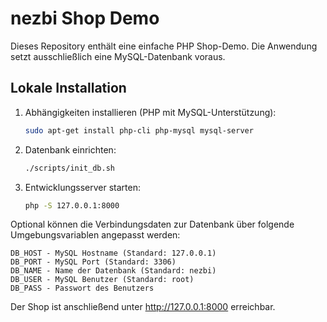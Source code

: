 # nezbi Shop Demo

Dieses Repository enthält eine einfache PHP Shop-Demo. Die Anwendung setzt ausschließlich eine MySQL-Datenbank voraus.

## Lokale Installation

1. Abhängigkeiten installieren (PHP mit MySQL-Unterstützung):
   ```bash
   sudo apt-get install php-cli php-mysql mysql-server
   ```
2. Datenbank einrichten:
   ```bash
   ./scripts/init_db.sh
   ```
3. Entwicklungsserver starten:
   ```bash
   php -S 127.0.0.1:8000
   ```

Optional können die Verbindungsdaten zur Datenbank über folgende
Umgebungsvariablen angepasst werden:

```
DB_HOST - MySQL Hostname (Standard: 127.0.0.1)
DB_PORT - MySQL Port (Standard: 3306)
DB_NAME - Name der Datenbank (Standard: nezbi)
DB_USER - MySQL Benutzer (Standard: root)
DB_PASS - Passwort des Benutzers
```

Der Shop ist anschließend unter <http://127.0.0.1:8000> erreichbar.

